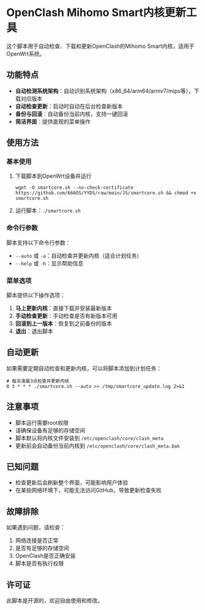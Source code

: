 # OpenClash Mihomo Smart内核更新工具

这个脚本用于自动检查、下载和更新OpenClash的Mihomo Smart内核，适用于OpenWrt系统。

## 功能特点

- **自动检测系统架构**：自动识别系统架构（x86_64/arm64/armv7/mips等），下载对应版本
- **自动检查更新**：启动时自动在后台检查新版本
- **备份与回滚**：自动备份当前内核，支持一键回滚
- **简洁界面**：提供直观的菜单操作

## 使用方法

### 基本使用

1. 下载脚本到OpenWrt设备并运行
   ```
   wget -O smartcore.sh --no-check-certificate https://github.com/666OS/YYDS/raw/main/JS/smartcore.sh && chmod +x smartcore.sh
   ```
2. 运行脚本：`./smartcore.sh`

### 命令行参数

脚本支持以下命令行参数：

- `--auto` 或 `-a`：自动检查并更新内核（适合计划任务）
- `--help` 或 `-h`：显示帮助信息

### 菜单选项

脚本提供以下操作选项：

1. **马上更新内核**：直接下载并安装最新版本
2. **手动检查更新**：手动检查是否有新版本可用
3. **回滚到上一版本**：恢复到之前备份的版本
0. **退出**：退出脚本

## 自动更新

如果需要定期自动检查和更新内核，可以将脚本添加到计划任务：

```
# 每天凌晨3点检查并更新内核
0 3 * * * ./smartcore.sh --auto >> /tmp/smartcore_update.log 2>&1
```

## 注意事项

- 脚本运行需要root权限
- 请确保设备有足够的存储空间
- 脚本默认将内核文件安装到 `/etc/openclash/core/clash_meta`
- 更新前会自动备份当前内核到 `/etc/openclash/core/clash_meta.bak`

## 已知问题

- 检查更新后会刷新整个界面，可能影响用户体验
- 在某些网络环境下，可能无法访问GitHub，导致更新检查失败

## 故障排除

如果遇到问题，请检查：

1. 网络连接是否正常
2. 是否有足够的存储空间
3. OpenClash是否正确安装
4. 脚本是否有执行权限

## 许可证

此脚本是开源的，欢迎自由使用和修改。 